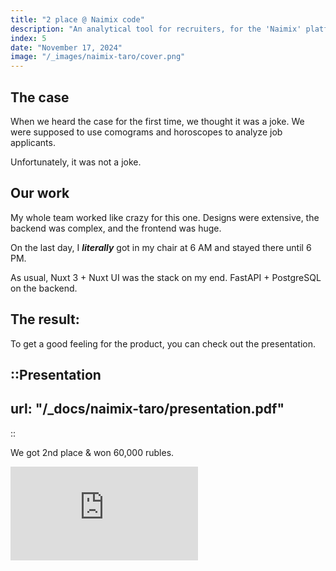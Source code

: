 ```yaml
---
title: "2 place @ Naimix code"
description: "An analytical tool for recruiters, for the 'Naimix' platform."
index: 5
date: "November 17, 2024"
image: "/_images/naimix-taro/cover.png"
---
```


## The case

When we heard the case for the first time, we thought it was a joke. We were supposed to use comograms and horoscopes to analyze job applicants.

Unfortunately, it was not a joke.

## Our work

My whole team worked like crazy for this one. Designs were extensive, the backend was complex, and the frontend was huge.

On the last day, I ***literally*** got in my chair at 6 AM and stayed there until 6 PM.

As usual, Nuxt 3 + Nuxt UI was the stack on my end. FastAPI + PostgreSQL on the backend.

## The result:

To get a good feeling for the product, you can check out the presentation.



::Presentation
---
url: "/_docs/naimix-taro/presentation.pdf"
---
::

We got 2nd place & won 60,000 rubles.

<iframe class="w-full" style="aspect-ratio: 16 / 9; border-radius: var(--radius)" src="https://vk.com/video_ext.php?oid=-189043960&id=456239120&hd=2" allow="encrypted-media; fullscreen; picture-in-picture; screen-wake-lock;" frameborder="0" allowfullscreen></iframe>